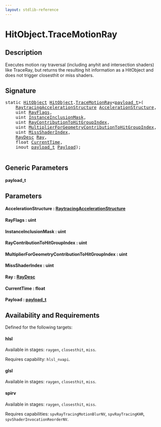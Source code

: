 ```yaml
---
layout: stdlib-reference
---
```


# HitObject\.TraceMotionRay

## Description

Executes motion ray traversal (including anyhit and intersection shaders) like TraceRay, but returns the
resulting hit information as a HitObject and does not trigger closesthit or miss shaders.




## Signature 

<pre>
<span class='code_keyword'>static</span> <a href="../types/hitobject-03/index.html" class="code_type">HitObject</a> <a href="../types/hitobject-03/index.html" class="code_type">HitObject</a>.<a href="tracemotionray-05b.html">TraceMotionRay</a>&lt;<a href="tracemotionray-05b.html#typeparam-payload_t" class="code_type">payload_t</a>&gt;(
    <a href="../types/raytracingaccelerationstructure-0am/index.html" class="code_type">RaytracingAccelerationStructure</a> <a href="tracemotionray-05b.html#decl-AccelerationStructure" class="code_param">AccelerationStructure</a>,
    <span class="code_keyword">uint</span> <a href="tracemotionray-05b.html#decl-RayFlags" class="code_param">RayFlags</a>,
    <span class="code_keyword">uint</span> <a href="tracemotionray-05b.html#decl-InstanceInclusionMask" class="code_param">InstanceInclusionMask</a>,
    <span class="code_keyword">uint</span> <a href="tracemotionray-05b.html#decl-RayContributionToHitGroupIndex" class="code_param">RayContributionToHitGroupIndex</a>,
    <span class="code_keyword">uint</span> <a href="tracemotionray-05b.html#decl-MultiplierForGeometryContributionToHitGroupIndex" class="code_param">MultiplierForGeometryContributionToHitGroupIndex</a>,
    <span class="code_keyword">uint</span> <a href="tracemotionray-05b.html#decl-MissShaderIndex" class="code_param">MissShaderIndex</a>,
    <a href="../types/raydesc-03/index.html" class="code_type">RayDesc</a> <a href="tracemotionray-05b.html#decl-Ray" class="code_param">Ray</a>,
    <span class="code_keyword">float</span> <a href="tracemotionray-05b.html#decl-CurrentTime" class="code_param">CurrentTime</a>,
    <span class="code_keyword">inout</span> <a href="tracemotionray-05b.html#typeparam-payload_t" class="code_type">payload_t</a> <a href="tracemotionray-05b.html#decl-Payload" class="code_param">Payload</a>);

</pre>

## Generic Parameters

####  <a id="typeparam-payload_t"></a>payload\_t

## Parameters

####  <a id="decl-AccelerationStructure"></a>AccelerationStructure  : [RaytracingAccelerationStructure](../types/raytracingaccelerationstructure-0am/index.html)
####  <a id="decl-RayFlags"></a>RayFlags  : uint
####  <a id="decl-InstanceInclusionMask"></a>InstanceInclusionMask  : uint
####  <a id="decl-RayContributionToHitGroupIndex"></a>RayContributionToHitGroupIndex  : uint
####  <a id="decl-MultiplierForGeometryContributionToHitGroupIndex"></a>MultiplierForGeometryContributionToHitGroupIndex  : uint
####  <a id="decl-MissShaderIndex"></a>MissShaderIndex  : uint
####  <a id="decl-Ray"></a>Ray  : [RayDesc](../types/raydesc-03/index.html)
####  <a id="decl-CurrentTime"></a>CurrentTime  : float
####  <a id="decl-Payload"></a>Payload  : [payload\_t](tracemotionray-05b.html#typeparam-payload_t)

## Availability and Requirements

Defined for the following targets:

#### hlsl
Available in stages: `raygen`, `closesthit`, `miss`.

Requires capability: `hlsl_nvapi`.
#### glsl
Available in stages: `raygen`, `closesthit`, `miss`.

#### spirv
Available in stages: `raygen`, `closesthit`, `miss`.

Requires capabilities: `spvRayTracingMotionBlurNV`, `spvRayTracingKHR`, `spvShaderInvocationReorderNV`.


